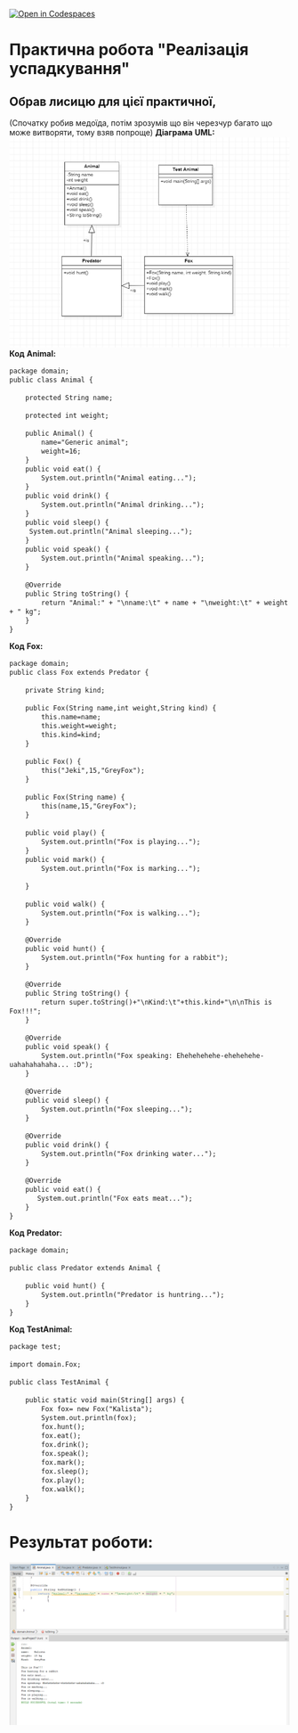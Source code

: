 [![Open in Codespaces](https://classroom.github.com/assets/launch-codespace-f4981d0f882b2a3f0472912d15f9806d57e124e0fc890972558857b51b24a6f9.svg)](https://classroom.github.com/open-in-codespaces?assignment_repo_id=10176987)
# Практична робота "Реалізація успадкування"
## Обрав лисицю для цієї практичної, 
(Спочатку робив мeдоїда, потім зрозумів що він черезчур багато що може витворяти, тому взяв попроще)
**Діаграма** **UML:**
![](images/Main.png)
**Код** **Animal:**
```
package domain;
public class Animal {
    
    protected String name;

    protected int weight;

    public Animal() {
        name="Generic animal";
        weight=16;
    }
    public void eat() {
        System.out.println("Animal eating...");
    }
    public void drink() {
        System.out.println("Animal drinking...");
    }
    public void sleep() {
     System.out.println("Animal sleeping...");   
    }
    public void speak() {
        System.out.println("Animal speaking...");
    }

    @Override
    public String toString() {
        return "Animal:" + "\nname:\t" + name + "\nweight:\t" + weight + " kg";
    }
}
```
**Код** **Fox:**
```
package domain;
public class Fox extends Predator {

    private String kind;
    
    public Fox(String name,int weight,String kind) {
        this.name=name;
        this.weight=weight;
        this.kind=kind;
    }

    public Fox() {
        this("Jeki",15,"GreyFox");
    }

    public Fox(String name) {
        this(name,15,"GreyFox");
    }
    
    public void play() {
        System.out.println("Fox is playing...");
    }
    public void mark() {
        System.out.println("Fox is marking...");
      
    }
    
    public void walk() {
        System.out.println("Fox is walking...");
    }

    @Override
    public void hunt() {
        System.out.println("Fox hunting for a rabbit"); 
    }

    @Override
    public String toString() {
        return super.toString()+"\nKind:\t"+this.kind+"\n\nThis is Fox!!!"; 
    }

    @Override
    public void speak() {
        System.out.println("Fox speaking: Ehehehehehe-ehehehehe-uahahahahaha... :D"); 
    }

    @Override
    public void sleep() {
        System.out.println("Fox sleeping...");
    }

    @Override
    public void drink() {
        System.out.println("Fox drinking water...");
    }

    @Override
    public void eat() {
       System.out.println("Fox eats meat...");
    }
}
```
**Код** **Predator:**
```
package domain;

public class Predator extends Animal {

    public void hunt() {
        System.out.println("Predator is huntring...");
    }
}
```

**Код** **TestAnimal:**
```
package test;

import domain.Fox;

public class TestAnimal {
    
    public static void main(String[] args) {
        Fox fox= new Fox("Kalista");
        System.out.println(fox);
        fox.hunt();
        fox.eat();
        fox.drink();
        fox.speak();
        fox.mark();
        fox.sleep();
        fox.play();
        fox.walk();
    }
}
```
# Результат роботи:
![](images/RES.png)